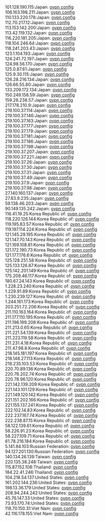 101.128.190.115:Japan: [ovpn config](vpn/101_128_190_115.ovpn)  
106.163.198.211:Japan: [ovpn config](vpn/106_163_198_211.ovpn)  
110.133.220.178:Japan: [ovpn config](vpn/110_133_220_178.ovpn)  
112.70.217.12:Japan: [ovpn config](vpn/112_70_217_12.ovpn)  
113.153.142.200:Japan: [ovpn config](vpn/113_153_142_200.ovpn)  
113.42.119.132:Japan: [ovpn config](vpn/113_42_119_132.ovpn)  
116.220.181.205:Japan: [ovpn config](vpn/116_220_181_205.ovpn)  
118.104.246.64:Japan: [ovpn config](vpn/118_104_246_64.ovpn)  
118.241.203.43:Japan: [ovpn config](vpn/118_241_203_43.ovpn)  
123.1.104.193:Japan: [ovpn config](vpn/123_1_104_193.ovpn)  
124.241.72.197:Japan: [ovpn config](vpn/124_241_72_197.ovpn)  
124.98.56.170:Japan: [ovpn config](vpn/124_98_56_170.ovpn)  
125.0.87.61:Japan: [ovpn config](vpn/125_0_87_61.ovpn)  
125.9.30.115:Japan: [ovpn config](vpn/125_9_30_115.ovpn)  
126.28.216.134:Japan: [ovpn config](vpn/126_28_216_134.ovpn)  
126.66.55.80:Japan: [ovpn config](vpn/126_66_55_80.ovpn)  
133.209.172.134:Japan: [ovpn config](vpn/133_209_172_134.ovpn)  
150.249.156.59:Japan: [ovpn config](vpn/150_249_156_59.ovpn)  
159.28.238.57:Japan: [ovpn config](vpn/159_28_238_57.ovpn)  
217.178.210.9:Japan: [ovpn config](vpn/217_178_210_9.ovpn)  
219.100.37.114:Japan: [ovpn config](vpn/219_100_37_114.ovpn)  
219.100.37.146:Japan: [ovpn config](vpn/219_100_37_146.ovpn)  
219.100.37.163:Japan: [ovpn config](vpn/219_100_37_163.ovpn)  
219.100.37.177:Japan: [ovpn config](vpn/219_100_37_177.ovpn)  
219.100.37.179:Japan: [ovpn config](vpn/219_100_37_179.ovpn)  
219.100.37.181:Japan: [ovpn config](vpn/219_100_37_181.ovpn)  
219.100.37.186:Japan: [ovpn config](vpn/219_100_37_186.ovpn)  
219.100.37.198:Japan: [ovpn config](vpn/219_100_37_198.ovpn)  
219.100.37.207:Japan: [ovpn config](vpn/219_100_37_207.ovpn)  
219.100.37.221:Japan: [ovpn config](vpn/219_100_37_221.ovpn)  
219.100.37.26:Japan: [ovpn config](vpn/219_100_37_26.ovpn)  
219.100.37.30:Japan: [ovpn config](vpn/219_100_37_30.ovpn)  
219.100.37.31:Japan: [ovpn config](vpn/219_100_37_31.ovpn)  
219.100.37.49:Japan: [ovpn config](vpn/219_100_37_49.ovpn)  
219.100.37.9:Japan: [ovpn config](vpn/219_100_37_9.ovpn)  
219.100.37.98:Japan: [ovpn config](vpn/219_100_37_98.ovpn)  
27.140.160.137:Japan: [ovpn config](vpn/27_140_160_137.ovpn)  
27.83.9.235:Japan: [ovpn config](vpn/27_83_9_235.ovpn)  
59.138.46.203:Japan: [ovpn config](vpn/59_138_46_203.ovpn)  
90.149.135.242:Japan: [ovpn config](vpn/90_149_135_242.ovpn)  
116.41.19.25:Korea Republic of: [ovpn config](vpn/116_41_19_25.ovpn)  
118.220.126.144:Korea Republic of: [ovpn config](vpn/118_220_126_144.ovpn)  
119.195.83.57:Korea Republic of: [ovpn config](vpn/119_195_83_57.ovpn)  
119.197.114.224:Korea Republic of: [ovpn config](vpn/119_197_114_224.ovpn)  
121.145.29.195:Korea Republic of: [ovpn config](vpn/121_145_29_195.ovpn)  
121.147.70.143:Korea Republic of: [ovpn config](vpn/121_147_70_143.ovpn)  
121.169.108.81:Korea Republic of: [ovpn config](vpn/121_169_108_81.ovpn)  
121.172.190.73:Korea Republic of: [ovpn config](vpn/121_172_190_73.ovpn)  
121.177.176.6:Korea Republic of: [ovpn config](vpn/121_177_176_6.ovpn)  
125.128.251.58:Korea Republic of: [ovpn config](vpn/125_128_251_58.ovpn)  
125.133.126.87:Korea Republic of: [ovpn config](vpn/125_133_126_87.ovpn)  
125.142.201.149:Korea Republic of: [ovpn config](vpn/125_142_201_149.ovpn)  
175.209.46.117:Korea Republic of: [ovpn config](vpn/175_209_46_117.ovpn)  
180.67.24.143:Korea Republic of: [ovpn config](vpn/180_67_24_143.ovpn)  
1.228.23.240:Korea Republic of: [ovpn config](vpn/1_228_23_240.ovpn)  
1.229.91.89:Korea Republic of: [ovpn config](vpn/1_229_91_89.ovpn)  
1.230.239.127:Korea Republic of: [ovpn config](vpn/1_230_239_127.ovpn)  
1.244.161.173:Korea Republic of: [ovpn config](vpn/1_244_161_173.ovpn)  
203.251.72.206:Korea Republic of: [ovpn config](vpn/203_251_72_206.ovpn)  
211.110.163.164:Korea Republic of: [ovpn config](vpn/211_110_163_164.ovpn)  
211.177.110.195:Korea Republic of: [ovpn config](vpn/211_177_110_195.ovpn)  
211.196.199.208:Korea Republic of: [ovpn config](vpn/211_196_199_208.ovpn)  
211.213.0.65:Korea Republic of: [ovpn config](vpn/211_213_0_65.ovpn)  
211.221.54.139:Korea Republic of: [ovpn config](vpn/211_221_54_139.ovpn)  
211.223.119.58:Korea Republic of: [ovpn config](vpn/211_223_119_58.ovpn)  
211.231.4.18:Korea Republic of: [ovpn config](vpn/211_231_4_18.ovpn)  
211.47.98.8:Korea Republic of: [ovpn config](vpn/211_47_98_8.ovpn)  
218.145.181.197:Korea Republic of: [ovpn config](vpn/218_145_181_197.ovpn)  
218.148.27.113:Korea Republic of: [ovpn config](vpn/218_148_27_113.ovpn)  
218.235.103.53:Korea Republic of: [ovpn config](vpn/218_235_103_53.ovpn)  
220.70.89.136:Korea Republic of: [ovpn config](vpn/220_70_89_136.ovpn)  
220.78.202.74:Korea Republic of: [ovpn config](vpn/220_78_202_74.ovpn)  
220.78.96.120:Korea Republic of: [ovpn config](vpn/220_78_96_120.ovpn)  
221.142.139.209:Korea Republic of: [ovpn config](vpn/221_142_139_209.ovpn)  
221.143.101.129:Korea Republic of: [ovpn config](vpn/221_143_101_129.ovpn)  
221.149.120.142:Korea Republic of: [ovpn config](vpn/221_149_120_142.ovpn)  
221.151.202.166:Korea Republic of: [ovpn config](vpn/221_151_202_166.ovpn)  
221.155.137.241:Korea Republic of: [ovpn config](vpn/221_155_137_241.ovpn)  
222.102.14.83:Korea Republic of: [ovpn config](vpn/222_102_14_83.ovpn)  
222.237.167.74:Korea Republic of: [ovpn config](vpn/222_237_167_74.ovpn)  
222.238.87.15:Korea Republic of: [ovpn config](vpn/222_238_87_15.ovpn)  
58.122.139.61:Korea Republic of: [ovpn config](vpn/58_122_139_61.ovpn)  
58.226.91.23:Korea Republic of: [ovpn config](vpn/58_226_91_23.ovpn)  
58.227.109.71:Korea Republic of: [ovpn config](vpn/58_227_109_71.ovpn)  
61.78.216.184:Korea Republic of: [ovpn config](vpn/61_78_216_184.ovpn)  
5.141.84.103:Russian Federation: [ovpn config](vpn/5_141_84_103.ovpn)  
94.127.201.130:Russian Federation: [ovpn config](vpn/94_127_201_130.ovpn)  
140.134.26.139:Taiwan: [ovpn config](vpn/140_134_26_139.ovpn)  
220.135.38.248:Taiwan: [ovpn config](vpn/220_135_38_248.ovpn)  
115.87.152.108:Thailand: [ovpn config](vpn/115_87_152_108.ovpn)  
184.22.41.246:Thailand: [ovpn config](vpn/184_22_41_246.ovpn)  
104.218.54.137:United States: [ovpn config](vpn/104_218_54_137.ovpn)  
161.202.144.236:United States: [ovpn config](vpn/161_202_144_236.ovpn)  
198.13.36.179:United States: [ovpn config](vpn/198_13_36_179.ovpn)  
208.94.244.242:United States: [ovpn config](vpn/208_94_244_242.ovpn)  
45.76.147.33:United States: [ovpn config](vpn/45_76_147_33.ovpn)  
73.93.170.74:United States: [ovpn config](vpn/73_93_170_74.ovpn)  
118.70.150.31:Viet Nam: [ovpn config](vpn/118_70_150_31.ovpn)  
42.116.178.155:Viet Nam: [ovpn config](vpn/42_116_178_155.ovpn)  
